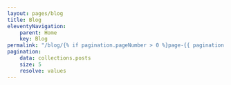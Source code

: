 ```yaml
---
layout: pages/blog
title: Blog
eleventyNavigation:
    parent: Home
    key: Blog
permalink: "/blog/{% if pagination.pageNumber > 0 %}page-{{ pagination.pageNumber | plus: 1 }}/{% endif %}index.html"
pagination:
    data: collections.posts
    size: 5
    resolve: values
---
```

